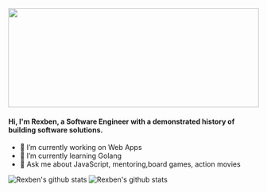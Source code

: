 
<img src="https://data.whicdn.com/images/278713842/original.gif" height="200" width="100%"/>

#### Hi, I'm Rexben, a Software Engineer with a demonstrated history of building software solutions.

- 🔭 I’m currently working on Web Apps
- 🌱 I’m currently learning Golang 
- 💬 Ask me about JavaScript, mentoring,board games, action movies

![Rexben's github stats](https://github-readme-stats.vercel.app/api?username=rexben001&count_private=true&show_icons=true&theme=dracula) ![Rexben's github stats](https://github-readme-stats.vercel.app/api/top-langs/?username=rexben001&theme=blue-green&layout=compact)

